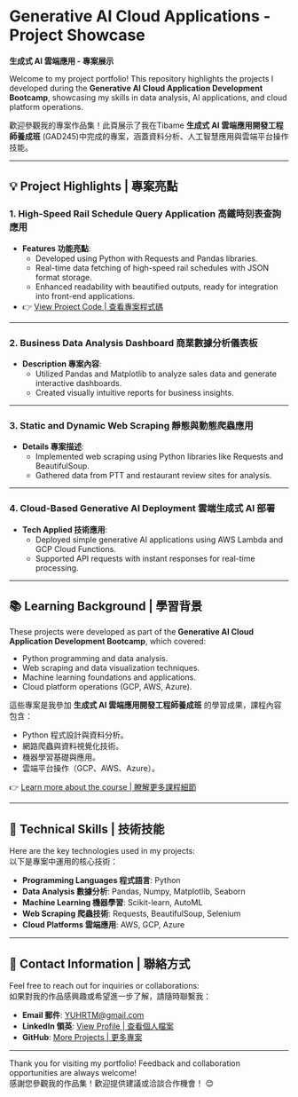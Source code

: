 # Generative AI Cloud Applications - Project Showcase  
**生成式 AI 雲端應用 - 專案展示**

Welcome to my project portfolio! This repository highlights the projects I developed during the **Generative AI Cloud Application Development Bootcamp**, showcasing my skills in data analysis, AI applications, and cloud platform operations.

歡迎參觀我的專案作品集！此頁展示了我在Tibame **生成式 AI 雲端應用開發工程師養成班** (GAD245)中完成的專案，涵蓋資料分析、人工智慧應用與雲端平台操作技能。

--- 

## 💡 Project Highlights | 專案亮點

### 1. **High-Speed Rail Schedule Query Application 高鐵時刻表查詢應用**
- **Features 功能亮點**:
  - Developed using Python with Requests and Pandas libraries.
  - Real-time data fetching of high-speed rail schedules with JSON format storage.
  - Enhanced readability with beautified outputs, ready for integration into front-end applications.
- 👉 [View Project Code | 查看專案程式碼](./high_speed_rail_schedule)

---

### 2. **Business Data Analysis Dashboard 商業數據分析儀表板**
- **Description 專案內容**:
  - Utilized Pandas and Matplotlib to analyze sales data and generate interactive dashboards.
  - Created visually intuitive reports for business insights.

---

### 3. **Static and Dynamic Web Scraping 靜態與動態爬蟲應用**
- **Details 專案描述**:
  - Implemented web scraping using Python libraries like Requests and BeautifulSoup.
  - Gathered data from PTT and restaurant review sites for analysis.

---

### 4. **Cloud-Based Generative AI Deployment 雲端生成式 AI 部署**
- **Tech Applied 技術應用**:
  - Deployed simple generative AI applications using AWS Lambda and GCP Cloud Functions.
  - Supported API requests with instant responses for real-time processing.

---

## 📚 Learning Background | 學習背景

These projects were developed as part of the **Generative AI Cloud Application Development Bootcamp**, which covered:
- Python programming and data analysis.
- Web scraping and data visualization techniques.
- Machine learning foundations and applications.
- Cloud platform operations (GCP, AWS, Azure).

這些專案是我參加 **生成式 AI 雲端應用開發工程師養成班** 的學習成果，課程內容包含：
- Python 程式設計與資料分析。
- 網路爬蟲與資料視覺化技術。
- 機器學習基礎與應用。
- 雲端平台操作（GCP、AWS、Azure）。

👉 [Learn more about the course | 瞭解更多課程細節](https://www.tibame.com.tw)

---

## 🚀 Technical Skills | 技術技能

Here are the key technologies used in my projects:  
以下是專案中運用的核心技術：  
- **Programming Languages 程式語言**: Python  
- **Data Analysis 數據分析**: Pandas, Numpy, Matplotlib, Seaborn  
- **Machine Learning 機器學習**: Scikit-learn, AutoML  
- **Web Scraping 爬蟲技術**: Requests, BeautifulSoup, Selenium  
- **Cloud Platforms 雲端應用**: AWS, GCP, Azure  

---

## 📩 Contact Information | 聯絡方式

Feel free to reach out for inquiries or collaborations:  
如果對我的作品感興趣或希望進一步了解，請隨時聯繫我：  
- **Email 郵件**: YUHRTM@gmail.com  
- **LinkedIn 領英**: [View Profile | 查看個人檔案](https://www.linkedin.com/in/yuhrtm)  
- **GitHub**: [More Projects | 更多專案](https://github.com/yuhrtm)  

---

Thank you for visiting my portfolio! Feedback and collaboration opportunities are always welcome!  
感謝您參觀我的作品集！歡迎提供建議或洽談合作機會！ 😊
